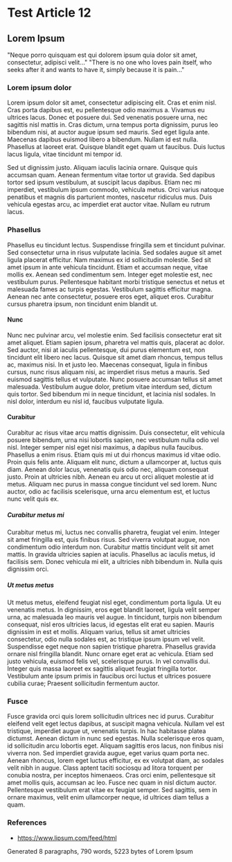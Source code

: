 # Test Article 12



## Lorem Ipsum

"Neque porro quisquam est qui dolorem ipsum quia dolor sit amet, consectetur, adipisci velit..."
"There is no one who loves pain itself, who seeks after it and wants to have it, simply because it is pain..."

### Lorem ipsum dolor

Lorem ipsum dolor sit amet, consectetur adipiscing elit. Cras et enim nisl. Cras porta dapibus est, eu pellentesque odio maximus a. Vivamus eu ultrices lacus. Donec et posuere dui. Sed venenatis posuere urna, nec sagittis nisl mattis in. Cras dictum, urna tempus porta dignissim, purus leo bibendum nisi, at auctor augue ipsum sed mauris. Sed eget ligula ante. Maecenas dapibus euismod libero a bibendum. Nullam id est nulla. Phasellus at laoreet erat. Quisque blandit eget quam ut faucibus. Duis luctus lacus ligula, vitae tincidunt mi tempor id.

Sed ut dignissim justo. Aliquam iaculis lacinia ornare. Quisque quis accumsan quam. Aenean fermentum vitae tortor ut gravida. Sed dapibus tortor sed ipsum vestibulum, at suscipit lacus dapibus. Etiam nec mi imperdiet, vestibulum ipsum commodo, vehicula metus. Orci varius natoque penatibus et magnis dis parturient montes, nascetur ridiculus mus. Duis vehicula egestas arcu, ac imperdiet erat auctor vitae. Nullam eu rutrum lacus.



### Phasellus

Phasellus eu tincidunt lectus. Suspendisse fringilla sem et tincidunt pulvinar. Sed consectetur urna in risus vulputate lacinia. Sed sodales augue sit amet ligula placerat efficitur. Nam maximus ex id sollicitudin molestie. Sed sit amet ipsum in ante vehicula tincidunt. Etiam et accumsan neque, vitae mollis ex. Aenean sed condimentum sem. Integer eget molestie est, nec vestibulum purus. Pellentesque habitant morbi tristique senectus et netus et malesuada fames ac turpis egestas. Vestibulum sagittis efficitur magna. Aenean nec ante consectetur, posuere eros eget, aliquet eros. Curabitur cursus pharetra ipsum, non tincidunt enim blandit ut.



#### Nunc

Nunc nec pulvinar arcu, vel molestie enim. Sed facilisis consectetur erat sit amet aliquet. Etiam sapien ipsum, pharetra vel mattis quis, placerat ac dolor. Sed auctor, nisi at iaculis pellentesque, dui purus elementum est, non tincidunt elit libero nec lacus. Quisque sit amet diam rhoncus, tempus tellus ac, maximus nisi. In et justo leo. Maecenas consequat, ligula in finibus cursus, nunc risus aliquam nisi, ac imperdiet risus metus a mauris. Sed euismod sagittis tellus et vulputate. Nunc posuere accumsan tellus sit amet malesuada. Vestibulum augue dolor, pretium vitae interdum sed, dictum quis tortor. Sed bibendum mi in neque tincidunt, et lacinia nisl sodales. In nisl dolor, interdum eu nisl id, faucibus vulputate ligula.



#### Curabitur

Curabitur ac risus vitae arcu mattis dignissim. Duis consectetur, elit vehicula posuere bibendum, urna nisi lobortis sapien, nec vestibulum nulla odio vel nisl. Integer semper nisl eget nisi maximus, a dapibus nulla faucibus. Phasellus a enim risus. Etiam quis mi ut dui rhoncus maximus id vitae odio. Proin quis felis ante. Aliquam elit nunc, dictum a ullamcorper at, luctus quis diam. Aenean dolor lacus, venenatis quis odio nec, aliquam consequat justo. Proin at ultricies nibh. Aenean eu arcu ut orci aliquet molestie at id metus. Aliquam nec purus in massa congue tincidunt vel sed lorem. Nunc auctor, odio ac facilisis scelerisque, urna arcu elementum est, et luctus nunc velit quis ex.



##### Curabitur metus mi

Curabitur metus mi, luctus nec convallis pharetra, feugiat vel enim. Integer sit amet fringilla est, quis finibus risus. Sed viverra volutpat augue, non condimentum odio interdum non. Curabitur mattis tincidunt velit sit amet mattis. In gravida ultricies sapien at iaculis. Phasellus ac iaculis metus, id facilisis sem. Donec vehicula mi elit, a ultricies nibh bibendum in. Nulla quis dignissim orci.



##### Ut metus metus

Ut metus metus, eleifend feugiat nisl eget, condimentum porta ligula. Ut eu venenatis metus. In dignissim, eros eget blandit laoreet, ligula velit semper urna, ac malesuada leo mauris vel augue. In tincidunt, turpis non bibendum consequat, nisl eros ultricies lacus, id egestas elit erat eu sapien. Mauris dignissim in est et mollis. Aliquam varius, tellus sit amet ultricies consectetur, odio nulla sodales est, ac tristique ipsum ipsum vel velit. Suspendisse eget neque non sapien tristique pharetra. Phasellus gravida ornare nisl fringilla blandit. Nunc ornare eget erat ac vehicula. Etiam sed justo vehicula, euismod felis vel, scelerisque purus. In vel convallis dui. Integer quis massa laoreet ex sagittis aliquet feugiat fringilla tortor. Vestibulum ante ipsum primis in faucibus orci luctus et ultrices posuere cubilia curae; Praesent sollicitudin fermentum auctor.



### Fusce

Fusce gravida orci quis lorem sollicitudin ultrices nec id purus. Curabitur eleifend velit eget lectus dapibus, at suscipit magna vehicula. Nullam vel est tristique, imperdiet augue ut, venenatis turpis. In hac habitasse platea dictumst. Aenean dictum in nunc sed egestas. Nulla scelerisque eros quam, id sollicitudin arcu lobortis eget. Aliquam sagittis eros lacus, non finibus nisi viverra non. Sed imperdiet gravida augue, eget varius quam porta nec. Aenean rhoncus, lorem eget luctus efficitur, ex ex volutpat diam, ac sodales velit nibh in augue. Class aptent taciti sociosqu ad litora torquent per conubia nostra, per inceptos himenaeos. Cras orci enim, pellentesque sit amet mollis quis, accumsan ac leo. Fusce nec quam in nisl dictum auctor. Pellentesque vestibulum erat vitae ex feugiat semper. Sed sagittis, sem in ornare maximus, velit enim ullamcorper neque, id ultrices diam tellus a quam.



### References

- https://www.lipsum.com/feed/html

Generated 8 paragraphs, 790 words, 5223 bytes of Lorem Ipsum